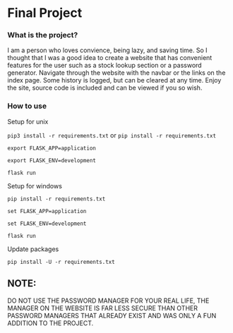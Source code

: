 # Final Project
### What is the project?
I am a person who loves convience, being lazy, and saving time. So I thought that I was a good idea to create a website that has convenient features for the user such as a stock lookup section or a password generator. 
Navigate through the website with the navbar or the links on the index page. Some history is logged, but can be cleared at any time. Enjoy the site, source code is included and can be viewed if you so wish.

### How to use
Setup for unix

`pip3 install -r requirements.txt` or `pip install -r requirements.txt`

`export FLASK_APP=application`

`export FLASK_ENV=development`

`flask run`

Setup for windows

`pip install -r requirements.txt`

`set FLASK_APP=application`

`set FLASK_ENV=development`

`flask run`

Update packages

`pip install -U -r requirements.txt`

## NOTE:
DO NOT USE THE PASSWORD MANAGER FOR YOUR REAL LIFE, THE MANAGER ON THE WEBSITE IS FAR LESS SECURE THAN OTHER PASSWORD MANAGERS THAT ALREADY EXIST AND WAS ONLY A FUN ADDITION TO THE PROJECT.